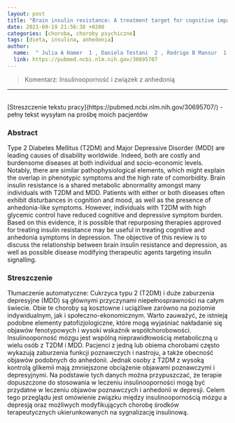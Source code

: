 ```yaml
---
layout: post
title: "Brain insulin resistance: A treatment target for cognitive impairment and anhedonia in depression"
date: 2021-09-19 21:56:38 +0200
categories: [choroba, choroby psychiczne]
tags: [dieta, insulina, anhedonia]
author:
  name:  " Julia A Hamer  1 , Daniela Testani  2 , Rodrigo B Mansur  1 , Yena Lee  1 , Mehala Subramaniapillai  2 , Roger S McIntyre  3 " 
  link: https://pubmed.ncbi.nlm.nih.gov/30695707
---
```

> Komentarz: Insulinooporność i związek z anhedonią
> 

<hr>
<br>
[Streszczenie tekstu pracy](https://pubmed.ncbi.nlm.nih.gov/30695707/) - pełny tekst wysyłam na prośbę moich pacjentów


### Abstract
Type 2 Diabetes Mellitus (T2DM) and Major Depressive Disorder (MDD) are leading causes of disability worldwide. Indeed, both are costly and burdensome diseases at both individual and socio-economic levels. Notably, there are similar pathophysiological elements, which might explain the overlap in phenotypic symptoms and the high rate of comorbidity. Brain insulin resistance is a shared metabolic abnormality amongst many individuals with T2DM and MDD. Patients with either or both diseases often exhibit disturbances in cognition and mood, as well as the presence of anhedonia-like symptoms. However, individuals with T2DM with high glycemic control have reduced cognitive and depressive symptom burden. Based on this evidence, it is possible that repurposing therapies approved for treating insulin resistance may be useful in treating cognitive and anhedonia symptoms in depression. The objective of this review is to discuss the relationship between brain insulin resistance and depression, as well as possible disease modifying therapeutic agents targeting insulin signalling. 
### Streszczenie
Tłumaczenie automatyczne:
Cukrzyca typu 2 (T2DM) i duże zaburzenia depresyjne (MDD) są głównymi przyczynami niepełnosprawności na całym świecie. Obie te choroby są kosztowne i uciążliwe zarówno na poziomie indywidualnym, jak i społeczno-ekonomicznym. Warto zauważyć, że istnieją podobne elementy patofizjologiczne, które mogą wyjaśniać nakładanie się objawów fenotypowych i wysoki wskaźnik współchorobowości. Insulinooporność mózgu jest wspólną nieprawidłowością metaboliczną u wielu osób z T2DM i MDD. Pacjenci z jedną lub obiema chorobami często wykazują zaburzenia funkcji poznawczych i nastroju, a także obecność objawów podobnych do anhedonii. Jednak osoby z T2DM z wysoką kontrolą glikemii mają zmniejszone obciążenie objawami poznawczymi i depresyjnymi. Na podstawie tych danych można przypuszczać, że terapie dopuszczone do stosowania w leczeniu insulinooporności mogą być przydatne w leczeniu objawów poznawczych i anhedonii w depresji. Celem tego przeglądu jest omówienie związku między insulinoopornością mózgu a depresją oraz możliwych modyfikujących chorobę środków terapeutycznych ukierunkowanych na sygnalizację insulinową. 
